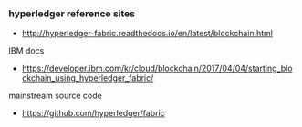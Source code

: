 ### hyperledger reference sites
- http://hyperledger-fabric.readthedocs.io/en/latest/blockchain.html

IBM docs
- https://developer.ibm.com/kr/cloud/blockchain/2017/04/04/starting_blockchain_using_hyperledger_fabric/

mainstream source code
- https://github.com/hyperledger/fabric


